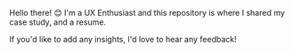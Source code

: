  Hello there! :blush:
I'm a UX Enthusiast and this repository is where I shared my case study, and a resume. 



If you'd like to add any insights, I'd love to hear any feedback!

